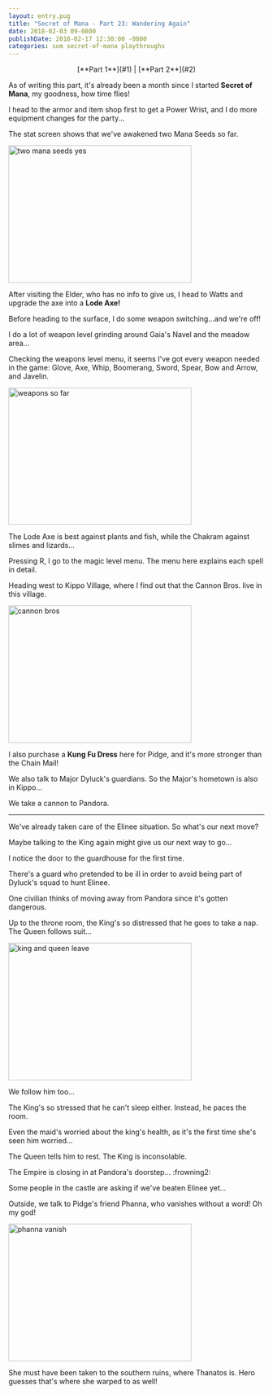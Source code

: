 ```yaml
---
layout: entry.pug
title: "Secret of Mana - Part 23: Wandering Again"
date: 2018-02-03 09-0800
publishDate: 2018-02-17 12:30:00 -0800
categories: som secret-of-mana playthroughs
---
```


<p style="text-align: center;">[**Part 1**](#1) | [**Part 2**](#2)</p>

<a name="1"></a>

As of writing this part, it's already been a month since I started **Secret of Mana**, my goodness, how time flies!

I head to the armor and item shop first to get a Power Wrist, and I do more equipment changes for the party...

The stat screen shows that we've awakened two Mana Seeds so far.

<img src="https://i.imgur.com/dqKAx8i.png" alt="two mana seeds yes" width="360" height="270" id="liveblog" />

After visiting the Elder, who has no info to give us, I head to Watts and upgrade the axe into a **Lode Axe!**

Before heading to the surface, I do some weapon switching...and we're off!

I do a lot of weapon level grinding around Gaia's Navel and the meadow area...

Checking the weapons level menu, it seems I've got every weapon needed in the game: Glove, Axe, Whip, Boomerang, Sword, Spear, Bow and Arrow, and Javelin.

<img src="https://i.imgur.com/N1eV9xR.png" alt="weapons so far" width="360" height="270" id="liveblog" />

The Lode Axe is best against plants and fish, while the Chakram against slimes and lizards...

Pressing R, I go to the magic level menu. The menu here explains each spell in detail.

Heading west to Kippo Village, where I find out that the Cannon Bros. live in this village.

<img src="https://i.imgur.com/pX9VOxS.png" alt="cannon bros" width="360" height="270" id="liveblog" />

I also purchase a **Kung Fu Dress** here for Pidge, and it's more stronger than the Chain Mail!

We also talk to Major Dyluck's guardians. So the Major's hometown is also in Kippo...

We take a cannon to Pandora.

<a name="2"></a>

---

We've already taken care of the Elinee situation. So what's our next move?

Maybe talking to the King again might give us our next way to go...

I notice the door to the guardhouse for the first time.

There's a guard who pretended to be ill in order to avoid being part of Dyluck's squad to hunt Elinee.

One civilian thinks of moving away from Pandora since it's gotten dangerous.

Up to the throne room, the King's so distressed that he goes to take a nap. The Queen follows suit...

<img src="https://i.imgur.com/jYUtq41.png" alt="king and queen leave" width="360" height="270" id="liveblog" />

We follow him too...

The King's so stressed that he can't sleep either. Instead, he paces the room.

Even the maid's worried about the king's health, as it's the first time she's seen him worried...

The Queen tells him to rest. The King is inconsolable.

The Empire is closing in at Pandora's doorstep... :frowning2:

Some people in the castle are asking if we've beaten Elinee yet...

Outside, we talk to Pidge's friend Phanna, who vanishes without a word! Oh my god!

<img src="https://i.imgur.com/PHKx18I.png" alt="phanna vanish" width="360" height="270" id="liveblog" />

She must have been taken to the southern ruins, where Thanatos is. Hero guesses that's where she warped to as well!